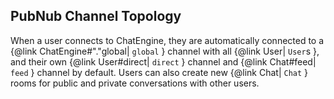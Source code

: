 ## PubNub Channel Topology

When a user connects to ChatEngine, they are automatically connected to a {@link ChatEngine#"."global| ```global``` } channel with all {@link User| ```User```s }, and their own {@link User#direct| ```direct``` } channel and {@link Chat#feed| ```feed``` } channel by default. Users can also create new {@link Chat| ```Chat``` } rooms for public and private conversations with other users.
